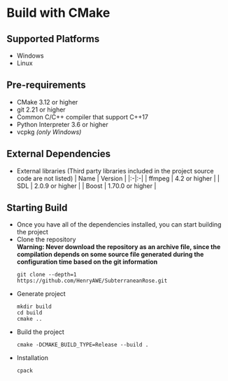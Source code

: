 # Build with CMake
## Supported Platforms
- Windows
- Linux

## Pre-requirements
- CMake 3.12 or higher
- git 2.21 or higher
- Common C/C++ compiler that support C++17
- Python Interpreter 3.6 or higher
- vcpkg *(only Windows)*

## External Dependencies
- External libraries (Third party libraries included in the project source code are not listed)
  | Name | Version |
  |:-|:-|
  | ffmpeg | 4.2 or higher |
  | SDL | 2.0.9 or higher |
  | Boost | 1.70.0 or higher |

## Starting Build
- Once you have all of the dependencies installed, you can start building the project
- Clone the repository  
  **Warning: Never download the repository as an archive file, since the compilation depends on some source file generated during the configuration time based on the git information**
  ```
  git clone --depth=1 https://github.com/HenryAWE/SubterraneanRose.git
  ```
- Generate project
  ```
  mkdir build
  cd build
  cmake ..
  ```
- Build the project
  ```
  cmake -DCMAKE_BUILD_TYPE=Release --build .
  ```
- Installation
  ```
  cpack
  ```
